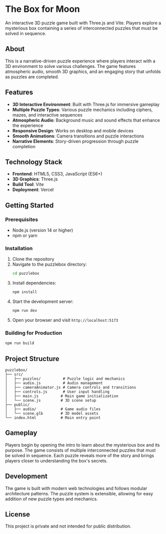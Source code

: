 # The Box for Moon

An interactive 3D puzzle game built with Three.js and Vite. Players explore a mysterious box containing a series of interconnected puzzles that must be solved in sequence.

## About

This is a narrative-driven puzzle experience where players interact with a 3D environment to solve various challenges. The game features atmospheric audio, smooth 3D graphics, and an engaging story that unfolds as puzzles are completed.

## Features

- **3D Interactive Environment**: Built with Three.js for immersive gameplay
- **Multiple Puzzle Types**: Various puzzle mechanics including ciphers, mazes, and interactive sequences
- **Atmospheric Audio**: Background music and sound effects that enhance the experience
- **Responsive Design**: Works on desktop and mobile devices
- **Smooth Animations**: Camera transitions and puzzle interactions
- **Narrative Elements**: Story-driven progression through puzzle completion

## Technology Stack

- **Frontend**: HTML5, CSS3, JavaScript (ES6+)
- **3D Graphics**: Three.js
- **Build Tool**: Vite
- **Deployment**: Vercel

## Getting Started

### Prerequisites

- Node.js (version 14 or higher)
- npm or yarn

### Installation

1. Clone the repository
2. Navigate to the puzzlebox directory:
   ```bash
   cd puzzlebox
   ```
3. Install dependencies:
   ```bash
   npm install
   ```
4. Start the development server:
   ```bash
   npm run dev
   ```
5. Open your browser and visit `http://localhost:5173`

### Building for Production

```bash
npm run build
```

## Project Structure

```
puzzlebox/
├── src/
│   ├── puzzles/          # Puzzle logic and mechanics
│   ├── audio.js          # Audio management
│   ├── cameraAnimator.js # Camera controls and transitions
│   ├── controls.js       # User input handling
│   ├── main.js          # Main game initialization
│   └── scene.js         # 3D scene setup
├── public/
│   ├── audio/           # Game audio files
│   └── scene.glb        # 3D model assets
└── index.html           # Main entry point
```

## Gameplay

Players begin by opening the intro to learn about the mysterious box and its purpose. The game consists of multiple interconnected puzzles that must be solved in sequence. Each puzzle reveals more of the story and brings players closer to understanding the box's secrets.

## Development

The game is built with modern web technologies and follows modular architecture patterns. The puzzle system is extensible, allowing for easy addition of new puzzle types and mechanics.

## License

This project is private and not intended for public distribution.
